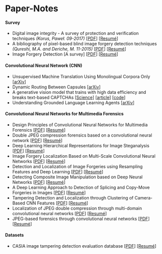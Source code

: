# Paper-Notes
#### Survey

- Digital image integrity - A survey of protection and verification techniques _(Korus, Paweł. 09-2017)_ [[PDF](notes/Survey_Korus_201709.pdf)] [[Resumé](notes/Survey_Korus_201709.md)]
- A bibliography of pixel-based blind image forgery detection techniques _(Qureshi, M.A. and Deriche, M. 11-2015)_ [[PDF](notes/Survey_Korus_201709.pdf)] [[Resumé](notes/Survey_Korus_201709.md)]
- Image Forgery Detection [A survey] [[PDF](notes/Survey_Korus_201709.pdf)] [[Resumé](notes/Survey_Korus_201709.md)]

#### Convolutional Neural Network (CNN)

- Unsupervised Machine Translation Using Monolingual Corpora Only [[arXiv](https://arxiv.org/abs/1711.00043)]
- Dynamic Routing Between Capsules [[arXiv](https://arxiv.org/abs/1710.09829)]
- A generative vision model that trains with high data efficiency and breaks text-based CAPTCHAs [[Science](http://science.sciencemag.org/content/early/2017/10/26/science.aag2612.full)] [[article](https://www.vicarious.com/2017/10/26/common-sense-cortex-and-captcha/)] [[code](https://github.com/vicariousinc/science_rcn)]
- Understanding Grounded Language Learning Agents [[arXiv](https://arxiv.org/abs/1710.09867)]

#### Convolutional Neural Networks for Multimedia Forensics

- Design Principles of Convolutional Neural Networks for Multimedia Forensics [[PDF](notes/Survey_Korus_201709.pdf)] [[Resumé](notes/Survey_Korus_201709.md)]
- Double JPEG compression forensics based on a convolutional neural network [[PDF](notes/Survey_Korus_201709.pdf)] [[Resumé](notes/Survey_Korus_201709.md)]
- Deep Learning Hierarchical Representations for Image Steganalysis [[PDF](notes/Survey_Korus_201709.pdf)] [[Resumé](notes/Survey_Korus_201709.md)]
- Image Forgery Localization Based on Multi-Scale Convolutional Neural Networks [[PDF](notes/Survey_Korus_201709.pdf)] [[Resumé](notes/Survey_Korus_201709.md)]
- Detection and Localization of Image Forgeries using Resampling Features and Deep Learning [[PDF](notes/Survey_Korus_201709.pdf)] [[Resumé](notes/Survey_Korus_201709.md)]
- Detecting Composite Image Manipulation based on Deep Neural Networks [[PDF](notes/Survey_Korus_201709.pdf)] [[Resumé](notes/Survey_Korus_201709.md)]
- A Deep Learning Approach to Detection of Splicing and Copy-Move Forgeries in Images [[PDF](notes/Survey_Korus_201709.pdf)] [[Resumé](notes/Survey_Korus_201709.md)]
- Tampering Detection and Localization through Clustering of Camera-Based CNN Features [[PDF](notes/Survey_Korus_201709.pdf)] [[Resumé](notes/Survey_Korus_201709.md)]
- Localization of JPEG double compression through multi-domain convolutional neural networks [[PDF](notes/Survey_Korus_201709.pdf)] [[Resumé](notes/Survey_Korus_201709.md)]
- JPEG-based forensics through convolutional neural networks [[PDF](notes/Survey_Korus_201709.pdf)] [[Resumé](notes/Survey_Korus_201709.md)]

#### Datasets 

- CASIA image tampering detection evaluation database [[PDF](notes/Survey_Korus_201709.pdf)] [[Resumé](notes/Survey_Korus_201709.md)]
